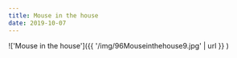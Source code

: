 ```yaml
---
title: Mouse in the house
date: 2019-10-07
---
```


!['Mouse in the house']({{ '/img/96Mouseinthehouse9.jpg' | url }} )
<br>
